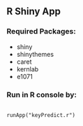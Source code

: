 ## R Shiny App
### Required Packages:
* shiny
* shinythemes
* caret
* kernlab
* e1071

### Run in R console by:
~~~~

runApp("keyPredict.r")
~~~~